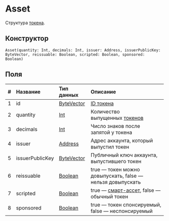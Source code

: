 # Asset

Структура [токена](/blockchain/token.md).

## Конструктор

``` ride
Asset(quantity: Int, decimals: Int, issuer: Address, issuerPublicKey: ByteVector, reissuable: Boolean, scripted: Boolean, sponsored: Boolean)
```

## Поля

|   #   | Название | Тип данных | Описание |
| :--- | :--- | :--- | :--- |
| 1 | id | [ByteVector](/ride/data-types/byte-vector.md) | [ID токена](/blockchain/token/token-id.md)
| 2 | quantity | [Int](/ride/data-types/int.md) | Количество выпущенных [токенов](/blockchain/token.md) |
| 3 | decimals | [Int](/ride/data-types/int.md) | Число знаков после запятой у токена |
| 4 | issuer | [Address](/ride/structures/common-structures/address.md) | Адрес аккаунта, который выпустил токен |
| 5 | issuerPublicKey | [ByteVector](/ride/data-types/byte-vector.md) | Публичный ключ аккаунта, выпустившего токен |
| 6 | reissuable | [Boolean](/ride/data-types/boolean.md) | true — токен можно довыпускать, false — нельзя довыпускать |
| 7 | scripted | [Boolean](/ride/data-types/boolean.md) | true — [смарт-ассет](/blockchain/token/smart-asset.md), false — обычный токен |
| 8 | sponsored | [Boolean](/ride/data-types/boolean.md) | true — токен спонсируемый, false — неспонсируемый |
